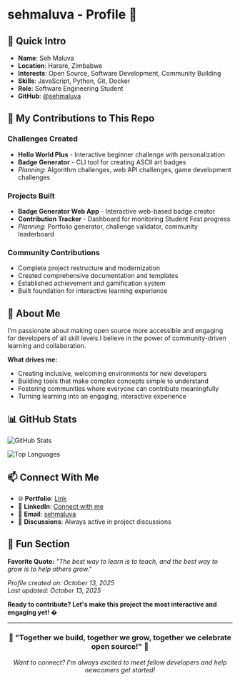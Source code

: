 # sehmaluva - Profile 🚀

## 👋 Quick Intro
- **Name**: Seh Maluva
- **Location**: Harare, Zimbabwe
- **Interests**: Open Source, Software Development, Community Building
- **Skills**: JavaScript, Python, Git, Docker
- **Role**: Software Engineering Student
- **GitHub**: [@sehmaluva](https://github.com/sehmaluva)

## 🚀 My Contributions to This Repo

### Challenges Created

- **Hello World Plus** - Interactive beginner challenge with personalization
- **Badge Generator** - CLI tool for creating ASCII art badges
- *Planning*: Algorithm challenges, web API challenges, game development challenges

### Projects Built

- **Badge Generator Web App** - Interactive web-based badge creator
- **Contribution Tracker** - Dashboard for monitoring Student Fest progress
- *Planning*: Portfolio generator, challenge validator, community leaderboard

### Community Contributions

- Complete project restructure and modernization
- Created comprehensive documentation and templates
- Established achievement and gamification system
- Built foundation for interactive learning experience

## 🌟 About Me

I'm passionate about making open source more accessible and engaging for developers of all skill levels.I believe in the power of community-driven learning and collaboration.

**What drives me:**

- Creating inclusive, welcoming environments for new developers
- Building tools that make complex concepts simple to understand
- Fostering communities where everyone can contribute meaningfully
- Turning learning into an engaging, interactive experience

## 📊 GitHub Stats

![GitHub Stats](https://github-readme-stats.vercel.app/api?username=sehmaluva&show_icons=true&theme=radical&count_private=true)

![Top Languages](https://github-readme-stats.vercel.app/api/top-langs/?username=sehmaluva&layout=compact&theme=radical)

## 📫 Connect With Me

- 🌐 **Portfolio**: [Link](https://sehmaluva.me/)
- 💼 **LinkedIn**: [Connect with me](https://linkedin.com/in/malvin-t-machingura)
- 📧 **Email**: [sehmaluva](mailto:sehmaluva@gmail.com)
- 💬 **Discussions**: Always active in project discussions

## 🎉 Fun Section

**Favorite Quote:** *"The best way to learn is to teach, and the best way to grow is to help others grow."*

*Profile created on: October 13, 2025*  
*Last updated: October 13, 2025*

**Ready to contribute? Let's make this project the most interactive and engaging yet! �**

---

<div align="center">

### 🌟 "Together we build, together we grow, together we celebrate open source!" 🌟

*Want to connect? I'm always excited to meet fellow developers and help newcomers get started!*

</div>